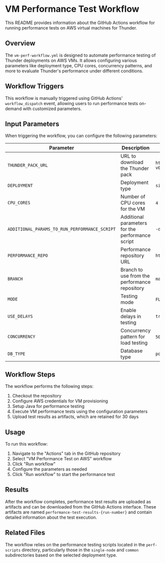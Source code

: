 # VM Performance Test Workflow

This README provides information about the GitHub Actions workflow for running performance tests on AWS virtual machines for Thunder.

## Overview

The `vm-perf-workflow.yml` is designed to automate performance testing of Thunder deployments on AWS VMs. It allows configuring various parameters like deployment type, CPU cores, concurrency patterns, and more to evaluate Thunder's performance under different conditions.

## Workflow Triggers

This workflow is manually triggered using GitHub Actions' `workflow_dispatch` event, allowing users to run performance tests on-demand with customized parameters.

## Input Parameters

When triggering the workflow, you can configure the following parameters:

| Parameter | Description | Default Value | Required |
|-----------|-------------|--------------|----------|
| `THUNDER_PACK_URL` | URL to download the Thunder pack | `https://github.com/asgardeo/thunder/releases/download/v0.7.0/thunder-v0.7.0-linux-x64.zip` | Yes |
| `DEPLOYMENT` | Deployment type | `single-node` | Yes |
| `CPU_CORES` | Number of CPU cores for the VM | `4` (options: 2, 4, 8) | Yes |
| `ADDITIONAL_PARAMS_TO_RUN_PERFORMANCE_SCRIPT` | Additional parameters for the performance script | `-d 15 -w 5 -x false -y JWT` | Yes |
| `PERFORMANCE_REPO` | Performance repository URL | `https://github.com/asgardeo/thunder-performance` | Yes |
| `BRANCH` | Branch to use from the performance repository | `main` | Yes |
| `MODE` | Testing mode | `FULL` (options: FULL, QUICK) | Yes |
| `USE_DELAYS` | Enable delays in testing | `true` | Yes |
| `CONCURRENCY` | Concurrency pattern for load testing | `50-50` (various options available) | Yes |
| `DB_TYPE` | Database type | `postgres` | Yes |

## Workflow Steps

The workflow performs the following steps:

1. Checkout the repository
2. Configure AWS credentials for VM provisioning
3. Setup Java for performance testing
4. Execute VM performance tests using the configuration parameters
5. Upload test results as artifacts, which are retained for 30 days

## Usage

To run this workflow:

1. Navigate to the "Actions" tab in the GitHub repository
2. Select "VM Performance Test on AWS" workflow
3. Click "Run workflow"
4. Configure the parameters as needed
5. Click "Run workflow" to start the performance test

## Results

After the workflow completes, performance test results are uploaded as artifacts and can be downloaded from the GitHub Actions interface. These artifacts are named `performance-test-results-{run-number}` and contain detailed information about the test execution.

## Related Files

The workflow relies on the performance testing scripts located in the `perf-scripts` directory, particularly those in the `single-node` and `common` subdirectories based on the selected deployment type.
